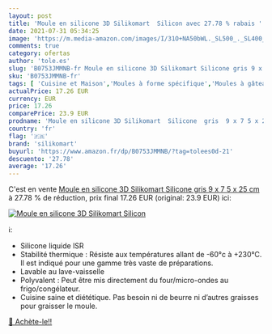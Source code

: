 ```yaml
---
layout: post
title: 'Moule en silicone 3D Silikomart  Silicon avec 27.78 % rabais '
date: 2021-07-31 05:34:25
image: 'https://m.media-amazon.com/images/I/31O+NA50bWL._SL500_._SL400_.jpg'
comments: true
category: ofertas
author: 'tole.es'
slug: 'B0753JMMNB-fr Moule en silicone 3D Silikomart Silicone gris 9 x 7 5 x 25 cm'
sku: 'B0753JMMNB-fr'
tags: [ 'Cuisine et Maison','Moules à forme spécifique','Moules à gâteaux','Moules à pâtisserie','Pâtisserie','silikomart', ]
actualPrice: 17.26 EUR
currency: EUR
price: 17.26
comparePrice: 23.9 EUR
prodname: 'Moule en silicone 3D Silikomart  Silicone  gris  9 x 7 5 x 25 cm'
country: 'fr'
flag: '🇫🇷'
brand: 'silikomart'
buyurl: 'https://www.amazon.fr/dp/B0753JMMNB/?tag=tolees0d-21'
descuento: '27.78'
average: '17.26'
---
```


C'est en vente [Moule en silicone 3D Silikomart  Silicone  gris  9 x 7 5 x 25 cm](https://www.amazon.fr/dp/B0753JMMNB/?tag=tolees0d-21)  à  27.78 % de réduction, prix final  17.26 EUR (original: 23.9 EUR) ici:

[![Moule en silicone 3D Silikomart  Silicon](https://m.media-amazon.com/images/I/31O+NA50bWL._SL500_._SL400_.jpg)](https://www.amazon.fr/dp/B0753JMMNB/?tag=tolees0d-21)

ℹ️:

- Silicone liquide lSR
- Stabilité thermique : Résiste aux températures allant de -60°c à +230°C. Il est indiqué pour une gamme très vaste de préparations.
- Lavable au lave-vaisselle
- Polyvalent : Peut être mis directement du four/micro-ondes au frigo/congélateur.
- Cuisine saine et diététique. Pas besoin ni de beurre ni d’autres graisses pour graisser le moule.

[🛒 Achète-le!!](https://www.amazon.fr/dp/B0753JMMNB/?tag=tolees0d-21)
